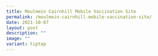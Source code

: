 ```yaml
---
title: Moulmein Cairnhill Mobile Vaccination Site
permalink: /moulmein-cairnhill-mobile-vaccination-site/
date: 2021-10-07
layout: post
description: ""
image: ""
variant: tiptap
---
```

